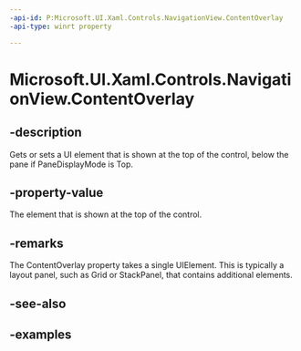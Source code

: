 ```yaml
---
-api-id: P:Microsoft.UI.Xaml.Controls.NavigationView.ContentOverlay
-api-type: winrt property

---
```

<!-- Property syntax.
public UIElement ContentOverlay { get;  set; }
-->

# Microsoft.UI.Xaml.Controls.NavigationView.ContentOverlay


## -description

Gets or sets a UI element that is shown at the top of the control, below the pane if PaneDisplayMode is Top.


## -property-value

The element that is shown at the top of the control.


## -remarks

The ContentOverlay property takes a single UIElement. This is typically a layout panel, such as Grid or StackPanel, that contains additional elements.


## -see-also


## -examples


